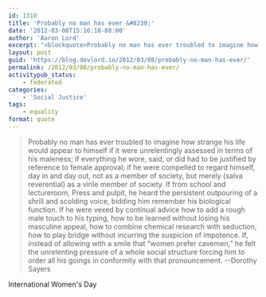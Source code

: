 ```yaml
---
id: 1310
title: 'Probably no man has ever &#8230;'
date: '2012-03-08T15:16:18-08:00'
author: 'Aaron Lord'
excerpt: "<blockquote>Probably no man has ever troubled to imagine how strange his life would appear to himself if it were unrelentingly assessed in terms of his maleness; if everything he wore, said, or did had to be justified by reference to female approval; if he were compelled to regard himself, day in and day out, not as a member of society, but merely (salva reverential) as a virile member of society.  If from school and lectureroom, Press and pulpit, he heard the persistent outpouring of a shrill and scolding voice, bidding him remember his biological function.  If he were vexed by continual advice how to add a rough male touch to his typing, how to be learned without losing his masculine appeal, how to combine chemical research with seduction, how to play bridge without incurring the suspicion of impotence.  If, instead of allowing with a smile that “women prefer cavemen,” he felt the unrelenting pressure of a whole social structure forcing him to order all his goings in conformity with that pronouncement. --Dorothy Sayers</blockquote>\n<p>International Women's Day</p>"
layout: post
guid: 'https://blog.devlord.io/2012/03/08/probably-no-man-has-ever/'
permalink: /2012/03/08/probably-no-man-has-ever/
activitypub_status:
    - federated
categories:
    - 'Social Justice'
tags:
    - equality
format: quote
---
```


<blockquote>Probably no man has ever troubled to imagine how strange his life would appear to himself if it were unrelentingly assessed in terms of his maleness; if everything he wore, said, or did had to be justified by reference to female approval; if he were compelled to regard himself, day in and day out, not as a member of society, but merely (salva reverential) as a virile member of society. If from school and lectureroom, Press and pulpit, he heard the persistent outpouring of a shrill and scolding voice, bidding him remember his biological function. If he were vexed by continual advice how to add a rough male touch to his typing, how to be learned without losing his masculine appeal, how to combine chemical research with seduction, how to play bridge without incurring the suspicion of impotence. If, instead of allowing with a smile that “women prefer cavemen,” he felt the unrelenting pressure of a whole social structure forcing him to order all his goings in conformity with that pronouncement. --Dorothy Sayers</blockquote>
International Women's Day